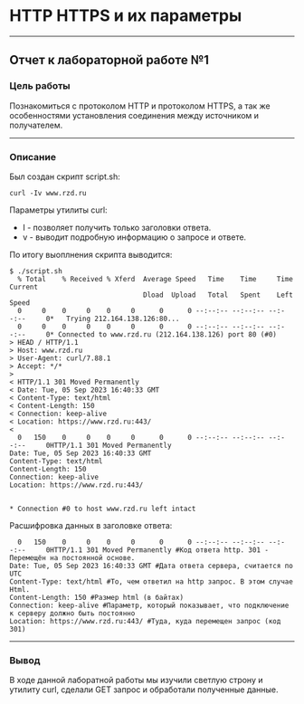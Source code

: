 # HTTP HTTPS и их параметры 
___________________________________________________
## Отчет к лабораторной работе №1

### Цель работы
Познакомиться с протоколом HTTP и протоколом HTTPS, а так же особенностями установления соединения между источником и получателем.
___________________________________________________
### Описание 
Был создан скрипт script.sh:
```shell
curl -Iv www.rzd.ru
```
Параметры утилиты curl:
+ I - позволяет получить только заголовки ответа.
+ v - выводит подробную информацию о запросе и ответе.

По итогу выоплнения скрипта выводится:
```shell
$ ./script.sh
  % Total    % Received % Xferd  Average Speed   Time    Time     Time  Current
                                 Dload  Upload   Total   Spent    Left  Speed
  0     0    0     0    0     0      0      0 --:--:-- --:--:-- --:--:--     0*   Trying 212.164.138.126:80...
  0     0    0     0    0     0      0      0 --:--:-- --:--:-- --:--:--     0* Connected to www.rzd.ru (212.164.138.126) port 80 (#0)
> HEAD / HTTP/1.1
> Host: www.rzd.ru
> User-Agent: curl/7.88.1
> Accept: */*
>
< HTTP/1.1 301 Moved Permanently
< Date: Tue, 05 Sep 2023 16:40:33 GMT
< Content-Type: text/html
< Content-Length: 150
< Connection: keep-alive
< Location: https://www.rzd.ru:443/
<
  0   150    0     0    0     0      0      0 --:--:-- --:--:-- --:--:--     0HTTP/1.1 301 Moved Permanently
Date: Tue, 05 Sep 2023 16:40:33 GMT
Content-Type: text/html
Content-Length: 150
Connection: keep-alive
Location: https://www.rzd.ru:443/


* Connection #0 to host www.rzd.ru left intact

```

Расшифровка данных в заголовке ответа:
```shell
  0   150    0     0    0     0      0      0 --:--:-- --:--:-- --:--:--     0HTTP/1.1 301 Moved Permanently #Код ответа http. 301 - Перемещён на постоянной основе.
Date: Tue, 05 Sep 2023 16:40:33 GMT #Дата ответа сервера, считается по UTC
Content-Type: text/html #То, чем ответил на http запрос. В этом случае Html.
Content-Length: 150 #Размер html (в байтах)
Connection: keep-alive #Параметр, который показывает, что подключение к серверу должно быть постоянно
Location: https://www.rzd.ru:443/ #Туда, куда перемещен запрос (код 301)

```
-----------------------------
### Вывод
В ходе данной лаборатной работы мы изучили светлую строну и утилиту curl, сделали GET запрос и обработали полученные данные.
